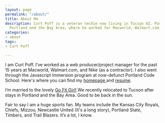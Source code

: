```yaml
---
layout: page
permalink: "/about/"
title: About Me
description: Curt Poff is a veteran techie now living in Tucson AZ. Past homes include
  Portland and the Bay Area, where he worked for Macworld, Walmart.com, and Nike.
categories:
- about
tags:
- Curt Poff

---
```

I am Curt Poff. I’ve worked as a web producer/project manager for the past 15 years at Macworld, Walmart.com, and Nike (as a contractor). I also went through the Javascript Immersion program at now-defunct Portland Code School. Here's where you can find my [homepage ](https://curtpoff.com "Curt Poff homepage")and [resume](https://curtpoff.com/resume.html "Curt Poff resume").

I’m married to the lovely [Go Fit Girl!](http://gofitgirl.com) We recently relocated to Tucson after stays in Portland and  the Bay Area. Good to be back in the sun.

Fair to say I am a huge sports fan. My teams include the Kansas City Royals, Chiefs, Mizzou, Newcastle United (It's a long story), Portland State, Timbers, and Trail Blazers. It’s a lot, I know.